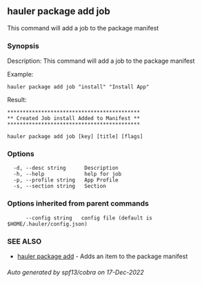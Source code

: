 ## hauler package add job

This command will add a job to the package manifest

### Synopsis


Description:
This command will add a job to the package manifest

Example:
```
hauler package add job "install" "Install App"
```
Result:
```
*******************************************
** Created Job install Added to Manifest **
*******************************************
```
		

```
hauler package add job [key] [title] [flags]
```

### Options

```
  -d, --desc string      Description
  -h, --help             help for job
  -p, --profile string   App Profile
  -s, --section string   Section
```

### Options inherited from parent commands

```
      --config string   config file (default is $HOME/.hauler/config.json)
```

### SEE ALSO

* [hauler package add](hauler_package_add.md)	 - Adds an item to the package manifest

###### Auto generated by spf13/cobra on 17-Dec-2022
